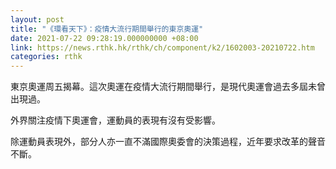 ```yaml
---
layout: post
title: "《環看天下》：疫情大流行期間舉行的東京奧運"
date: 2021-07-22 09:28:19.000000000 +08:00
link: https://news.rthk.hk/rthk/ch/component/k2/1602003-20210722.htm
categories: rthk
---
```


東京奧運周五揭幕。這次奧運在疫情大流行期間舉行，是現代奧運會過去多屆未曾出現過。

外界關注疫情下奧運會，運動員的表現有沒有受影響。

除運動員表現外，部分人亦一直不滿國際奧委會的決策過程，近年要求改革的聲音不斷。

